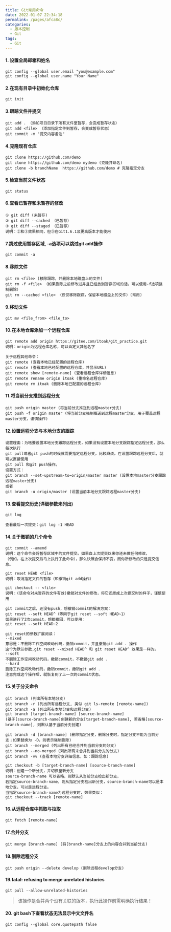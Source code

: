 ```yaml
---
title: Git常用命令
date: 2022-01-07 22:34:18
permalink: /pages/afca8c/
categories:
  - 版本控制
  - Git
tags:
  - Git 
---
```

#### 1. 设置全局邮箱和姓名
```
git config --global user.email "you@example.com"
git config --global user.name "Your Name"
```
#### 2.在现有目录中初始化仓库
```
git init
```
#### 3.跟踪文件并提交
```
git add . （添加项目目录下所有文件至暂存，会变成暂存状态）
git add <file> （添加指定文件到暂存，会变成暂存状态）
git commit -m "提交内容备注"
```
#### 4.克隆现有仓库
```
git clone https://github.com/demo
git clone https://github.com/demo mydemo (克隆并命名)
git clone -b branchName  https://github.com/demo # 克隆指定分支
```
#### 5.检查当前文件状态
```
git status
```
#### 6.查看已暂存和未暂存的修改
```
① git diff (未暂存)
② git diff --cached （已暂存）
③ git diff --staged （已暂存）
说明：②和③效果相同，但③在Git1.6.1及更高版本才能使用
```
#### 7.跳过使用暂存区域, -a选项可以跳过git add操作
```
git commit -a
```
#### 8.移除文件
```
git rm <file> (移除跟踪，并删除本地磁盘上的文件)
git rm -f <file> （如果删除之前修改过并且已经放到暂存区域的话，可以使用-f选项强制删除）
git rm --cached <file> （仅仅移除跟踪，保留本地磁盘上的文件）(常用)
```
#### 9.移动文件
```
git mv <file_from> <file_to>
```
#### 10.在本地仓库添加一个远程仓库
```
git remote add origin https://gitee.com/itoak/git_practice.git
说明：origin为远程仓库名称，可以自定义其他名字

关于远程其他命令：
git remote (查看本地已经配置的远程仓库)
git remote (查看本地已经配置的远程仓库，并显示URL)
git remote show [remote-name] (查看远程仓库详细信息)
git remote rename origin itoak (重命名远程仓库)
git remote rm itoak (删除本地已配置的远程仓库)
```
#### 11.将当前分支推到远程分支
```
git push origin master (将当前分支推送到远程master分支)
git push -f origin master (将当前分支强制推送到远程master分支，用于覆盖远程master分支，谨慎操作)
```
#### 12.设置远程分支与本地分支的跟踪
```
设置理由：为啥要设置本地分支跟踪远程分支，如果没有设置本地分支跟踪指定远程分支，那么每次执行
git pull或者git push的时候就需要指定远程分支，比较麻烦。在设置跟踪远程分支后，就可以直接使用
git pull 和git push操作。
设置方式：
git branch --set-upstream-to=origin/master master (设置本地master分支跟踪远程master分支)
或者
git branch -u origin/master (设置当前本地分支跟踪远程master分支)
```
#### 13.查看提交历史(详细参数未列出)
```
git log

查看最后一次提交：git log -1 HEAD
```
#### 14.关于撤销的几个命令
```
git commit --amend
说明：这个命令会将暂存区域中的文件提交。如果自上次提交以来你还未做任何修改，
（例如，在上次提交后马上执行了此命令），那么快照会保持不变，而你所修改的只是提交信息。

git reset HEAD <file> 
说明：取消指定文件的暂存（即撤销git add操作）

git checkout -- <file>
说明：(该命令对未暂存的文件有效)撤销对文件的修改，将它还原成上次提交时的样子，谨慎使用

git commit之后，还没有push，想撤销commit的解决方案：
git reset --soft HEAD^（等同于git reset --soft HEAD~1）
如果进行了2次commit，想都撤回，可以使用：
git reset --soft HEAD~2

git reset的参数扩展阅读：
--mixed 
意思是：不删除工作空间改动代码，撤销commit，并且撤销git add . 操作
这个为默认参数,git reset --mixed HEAD^ 和 git reset HEAD^ 效果是一样的。
--soft  
不删除工作空间改动代码，撤销commit，不撤销git add . 
--hard
删除工作空间改动代码，撤销commit，撤销git add . 
注意完成这个操作后，就恢复到了上一次的commit状态。
```
#### 15.关于分支命令
```
git branch (列出所有本地分支)
git branch -r (列出所有远程分支, 类似 git ls-remote [remote-name])
git branch -a (列出所有本地分支和远程分支)
git branch [target-branch-name] [source-branch-name] 
(基于[source-branch-name]创建新的分支[target-branch-name], 若省略[source-branch-name], 则默认基于当前分支创建)

git branch -d [branch-name] (删除指定分支，删除分支时，指定分支不能为当前分支；如果替换为 -D，则表示强制删除)
git branch --merged (列出所有已经合并到当前分支的分支)
git branch --no-merged (列出所有未合并到当前分支的分支)
git branch -vv (查看本地分支详细信息，如：跟踪信息)

git checkout -b [target-branch-name] [source-branch-name]
说明：创建一个新分支，并切换至新分支
source-branch-name 可以省略，则默认从当前分支检出新分支，
若指定source-branch-name，则从指定分支检出新分支，source-branch-name可以是本地分支，可以是远程分支。
当指定source-branch-name为远程分支时，效果类似：
git checkout --track [remote-name]
```
#### 16.从远程仓库中抓取与拉取
```
git fetch [remote-name]
```
#### 17.合并分支
```
git merge [branch-name] (将[branch-name]分支上的内容合并到当前分支)
```
#### 18.删除远程分支
```
git push origin --delete develop (删除远程develop分支)
```

#### 19.fatal: refusing to merge unrelated histories
```
git pull --allow-unrelated-histories
```
> 该操作是合并两个没有关联的版本，执行此操作前需明确执行结果！

#### 20. git bash下查看状态无法显示中文文件名
```
git config --global core.quotepath false
```
